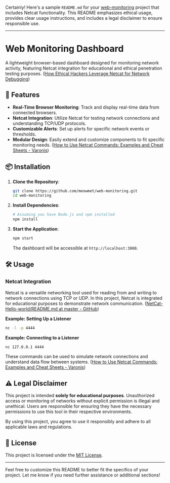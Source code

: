 Certainly! Here's a sample `README.md` for your [web-monitoring](https://github.com/meowmet/web-monitoring) project that includes Netcat functionality. This README emphasizes ethical usage, provides clear usage instructions, and includes a legal disclaimer to ensure responsible use.

---

# Web Monitoring Dashboard

A lightweight browser-based dashboard designed for monitoring network activity, featuring Netcat integration for educational and ethical penetration testing purposes. ([How Ethical Hackers Leverage Netcat for Network Debugging](https://www.webasha.com/blog/how-ethical-hackers-leverage-netcat-for-network-debugging-overview-features-and-why-ethical-hackers-use-it?utm_source=chatgpt.com))

## 🚀 Features

- **Real-Time Browser Monitoring**: Track and display real-time data from connected browsers.
- **Netcat Integration**: Utilize Netcat for testing network connections and understanding TCP/UDP protocols.
- **Customizable Alerts**: Set up alerts for specific network events or thresholds.
- **Modular Design**: Easily extend and customize components to fit specific monitoring needs. ([How to Use Netcat Commands: Examples and Cheat Sheets - Varonis](https://www.varonis.com/blog/netcat-commands?utm_source=chatgpt.com))

## 📦 Installation

1. **Clone the Repository**:

   ```bash
   git clone https://github.com/meowmet/web-monitoring.git
   cd web-monitoring
   ```


2. **Install Dependencies**:

   ```bash
   # Assuming you have Node.js and npm installed
   npm install
   ```


3. **Start the Application**:

   ```bash
   npm start
   ```


   The dashboard will be accessible at `http://localhost:3000`.

## 🛠 Usage

### Netcat Integration

Netcat is a versatile networking tool used for reading from and writing to network connections using TCP or UDP. In this project, Netcat is integrated for educational purposes to demonstrate network communication. ([NetCat-Hello-world/README.md at master - GitHub](https://github.com/ReeganArockiasmy/NetCat-Hello-world/blob/master/README.md?utm_source=chatgpt.com))

**Example: Setting Up a Listener**


```bash
nc -l -p 4444
```


**Example: Connecting to a Listener**


```bash
nc 127.0.0.1 4444
```


These commands can be used to simulate network connections and understand data flow between systems. ([How to Use Netcat Commands: Examples and Cheat Sheets - Varonis](https://www.varonis.com/blog/netcat-commands?utm_source=chatgpt.com))

## ⚠️ Legal Disclaimer

This project is intended **solely for educational purposes**. Unauthorized access or monitoring of networks without explicit permission is illegal and unethical. Users are responsible for ensuring they have the necessary permissions to use this tool in their respective environments.

By using this project, you agree to use it responsibly and adhere to all applicable laws and regulations.

## 📄 License

This project is licensed under the [MIT License](LICENSE).

---

Feel free to customize this README to better fit the specifics of your project. Let me know if you need further assistance or additional sections! 
